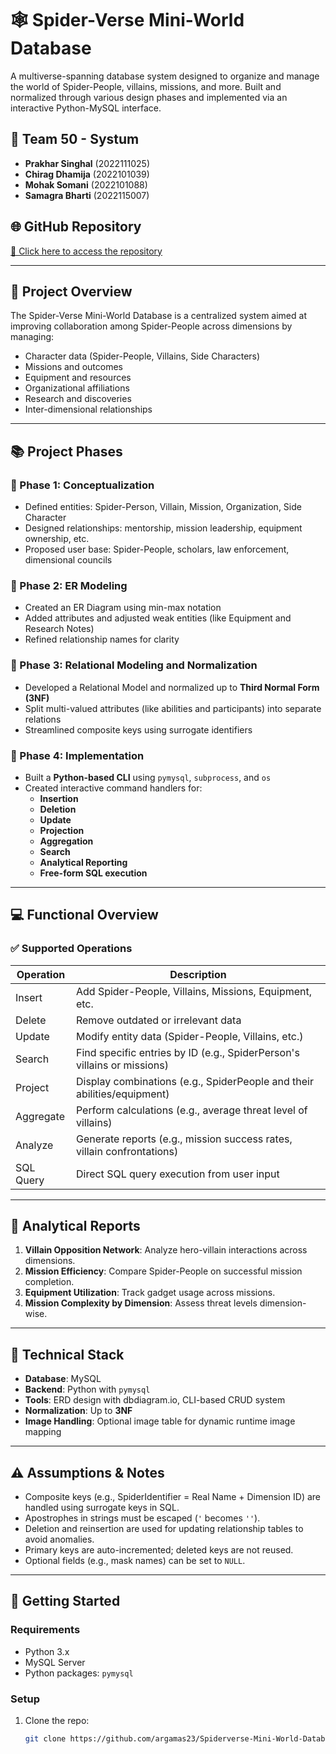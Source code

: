 # 🕸️ Spider-Verse Mini-World Database

A multiverse-spanning database system designed to organize and manage the world of Spider-People, villains, missions, and more. Built and normalized through various design phases and implemented via an interactive Python-MySQL interface.

## 👥 Team 50 - Systum

- **Prakhar Singhal** (2022111025)  
- **Chirag Dhamija** (2022101039)  
- **Mohak Somani** (2022101088)  
- **Samagra Bharti** (2022115007)

## 🌐 GitHub Repository

[🔗 Click here to access the repository](https://github.com/argamas23/Spiderverse-Mini-World-Database)

---

## 📌 Project Overview

The Spider-Verse Mini-World Database is a centralized system aimed at improving collaboration among Spider-People across dimensions by managing:

- Character data (Spider-People, Villains, Side Characters)
- Missions and outcomes
- Equipment and resources
- Organizational affiliations
- Research and discoveries
- Inter-dimensional relationships

---

## 📚 Project Phases

### 📍 Phase 1: Conceptualization

- Defined entities: Spider-Person, Villain, Mission, Organization, Side Character
- Designed relationships: mentorship, mission leadership, equipment ownership, etc.
- Proposed user base: Spider-People, scholars, law enforcement, dimensional councils

### 📍 Phase 2: ER Modeling

- Created an ER Diagram using min-max notation
- Added attributes and adjusted weak entities (like Equipment and Research Notes)
- Refined relationship names for clarity

### 📍 Phase 3: Relational Modeling and Normalization

- Developed a Relational Model and normalized up to **Third Normal Form (3NF)**
- Split multi-valued attributes (like abilities and participants) into separate relations
- Streamlined composite keys using surrogate identifiers

### 📍 Phase 4: Implementation

- Built a **Python-based CLI** using `pymysql`, `subprocess`, and `os`
- Created interactive command handlers for:
  - **Insertion**
  - **Deletion**
  - **Update**
  - **Projection**
  - **Aggregation**
  - **Search**
  - **Analytical Reporting**
  - **Free-form SQL execution**

---

## 💻 Functional Overview

### ✅ Supported Operations

| Operation     | Description                                                                 |
|---------------|-----------------------------------------------------------------------------|
| Insert        | Add Spider-People, Villains, Missions, Equipment, etc.                     |
| Delete        | Remove outdated or irrelevant data                                         |
| Update        | Modify entity data (Spider-People, Villains, etc.)                         |
| Search        | Find specific entries by ID (e.g., SpiderPerson's villains or missions)    |
| Project       | Display combinations (e.g., SpiderPeople and their abilities/equipment)    |
| Aggregate     | Perform calculations (e.g., average threat level of villains)              |
| Analyze       | Generate reports (e.g., mission success rates, villain confrontations)     |
| SQL Query     | Direct SQL query execution from user input                                 |

---

## 🧠 Analytical Reports

1. **Villain Opposition Network**: Analyze hero-villain interactions across dimensions.
2. **Mission Efficiency**: Compare Spider-People on successful mission completion.
3. **Equipment Utilization**: Track gadget usage across missions.
4. **Mission Complexity by Dimension**: Assess threat levels dimension-wise.

---

## 🧱 Technical Stack

- **Database**: MySQL
- **Backend**: Python with `pymysql`
- **Tools**: ERD design with dbdiagram.io, CLI-based CRUD system
- **Normalization**: Up to **3NF**
- **Image Handling**: Optional image table for dynamic runtime image mapping

---

## ⚠️ Assumptions & Notes

- Composite keys (e.g., SpiderIdentifier = Real Name + Dimension ID) are handled using surrogate keys in SQL.
- Apostrophes in strings must be escaped (`'` becomes `''`).
- Deletion and reinsertion are used for updating relationship tables to avoid anomalies.
- Primary keys are auto-incremented; deleted keys are not reused.
- Optional fields (e.g., mask names) can be set to `NULL`.

---

## 🚀 Getting Started

### Requirements

- Python 3.x
- MySQL Server
- Python packages: `pymysql`

### Setup

1. Clone the repo:
   ```bash
   git clone https://github.com/argamas23/Spiderverse-Mini-World-Database.git
   
